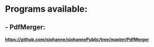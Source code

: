 # Programs available:
##         - PdfMerger:
   ####                 https://github.com/sjohanne/sjohannePublic/tree/master/PdfMerger
